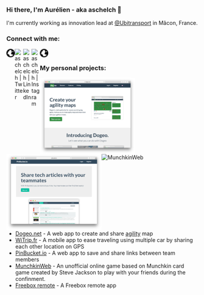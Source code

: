 ### Hi there, I'm Aurélien - aka aschelch 👋

I'm currently working as innovation lead at [@Ubitransport](https://ubitransport.com) in Mâcon, France.

### Connect with me:

[<img align="left" alt="aschelch.fr" width="22px" src="https://raw.githubusercontent.com/iconic/open-iconic/master/svg/globe.svg" />](http://aschelch.fr)
[<img align="left" alt="aschelch | Twitter" width="22px" src="https://cdn.jsdelivr.net/npm/simple-icons@v3/icons/twitter.svg" />](https://twitter.com/aschelch)
[<img align="left" alt="aschelch | LinkedIn" width="22px" src="https://cdn.jsdelivr.net/npm/simple-icons@v3/icons/linkedin.svg" />](https://www.linkedin.com/in/aur%C3%A9lien-schelcher-3247172b)
[<img align="left" alt="aschelch | Instagram" width="22px" src="https://cdn.jsdelivr.net/npm/simple-icons@v3/icons/instagram.svg" />](https://www.instagram.com/aschelch/)
[<img align="left" alt="aschelch.fr" width="22px" src="https://raw.githubusercontent.com/iconic/open-iconic/master/svg/globe.svg" />](https://iworkedon.com/@aschelch)
<br />

### My personal projects:

[<img align="left" alt="Dogeo.net" width="250px" height="200px" src="dogeo.net.png" />](https://www.dogeo.net)
[<img align="left" alt="PinBucket.io" width="250px" height="200px" src="pinbucket.io.png" />](https://www.pinbucket.io)
[<img align="left" alt="MunchkinWeb" width="250px" height="200px" src="munchkin-web.png" />](https://munchkin-web.herokuapp.com/)

<br />
<br />
<br />
<br />
<br />
<br />
<br />
<br />
<br />
<br />
<br />
<br />
<br />
<br />

- [Dogeo.net](https://dogeo.net) - A web app to create and share [agility](https://en.wikipedia.org/wiki/Dog_agility) map
- [WiTrip.fr](http://witrip.fr) - A mobile app to ease traveling using multiple car by sharing each other location on GPS
- [PinBucket.io](https://www.pinbucket.io) - A web app to save and share links between team members
- [MunchkinWeb](https://munchkin-web.herokuapp.com/) - An unofficial online game based on Munchkin card game created by Steve Jackson to play with your friends during the confinment.
- [Freebox remote](https://github.com/aschelch/freebox-remote) - A Freebox remote app

